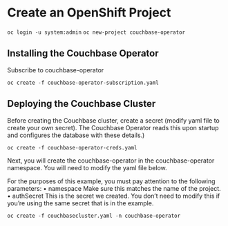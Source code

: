 # Create an OpenShift Project

`oc login -u system:admin`
`oc new-project couchbase-operator`

## Installing the Couchbase Operator

Subscribe to couchbase-operator

`oc create -f couchbase-operator-subscription.yaml`

## Deploying the Couchbase Cluster

Before creating the Couchbase cluster, create a secret (modify yaml file to create your own secret). The Couchbase Operator reads this upon startup and configures the database with these details.)

`oc create -f couchbase-operator-creds.yaml`


Next, you will create the couchbase-operator in the couchbase-operator namespace. You will need to modify the yaml file below.

For the purposes of this example, you must pay attention to the following parameters:
• namespace
Make sure this matches the name of the project. • authSecret
This is the secret we created. You don’t need to modify this if you’re using the same secret that is in the example. 

`oc create -f couchbasecluster.yaml -n couchbase-operator`



